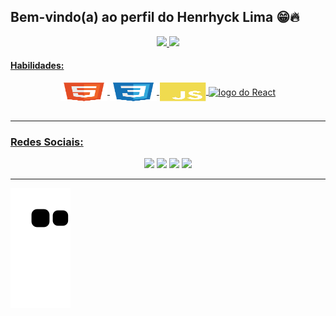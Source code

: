 ## Bem-vindo(a) ao perfil do Henrhyck Lima 😁🔥

 <div align="center" style="display:inline_block">
   <a href="https://github.com/Henrhyck-Lima">
   <img height="180em" src="https://github-readme-stats.vercel.app/api?username=Henrhyck-Lima&show_icons=true&theme=tokyonight&include_all_commits=true&count_private=true"/>
   <img height="180em" src="https://github-readme-stats.vercel.app/api/top-langs/?username=Henrhyck-Lima&layout=compact&langs_count=6&theme=tokyonight"/>

</div>
 
 
 #### Habilidades:
 
<div align="center" style="display: inline_block">
  <img align="center" alt="logo do HTML" height="30" width="75" src="https://raw.githubusercontent.com/devicons/devicon/master/icons/html5/html5-original.svg">
  <img align="center" alt="logo do CSS" height="30" width="75" src="https://raw.githubusercontent.com/devicons/devicon/master/icons/css3/css3-original.svg">
  <img align="center" alt="logo do Javascript" height="30" width="75" src="https://raw.githubusercontent.com/devicons/devicon/master/icons/javascript/javascript-plain.svg">
  <img align="center" alt="logo do React" height="30" width="75" src="https://icongr.am/devicon/react-original-wordmark.svg?size=128&color=currentColor"> 
</div>
 <br>
 
  
 ---
 ### Redes Sociais:
 
<div align="center"> 
 
  <a href="https://www.instagram.com/henrhyck/" target="_blank"><img src="https://img.shields.io/badge/-Instagram-%23E4405F?style=for-the-badge&logo=instagram&logoColor=white" target="_blank"></a>
 <a href="" target="_blank"><img src="https://img.shields.io/badge/Discord-7289DA?style=for-the-badge&logo=discord&logoColor=white" target="_blank"></a> 
  <a href = ""><img src="https://img.shields.io/badge/-Gmail-%23333?style=for-the-badge&logo=gmail&logoColor=white" target="_blank"></a>
  <a href="https://www.linkedin.com/in/henrhyck-lima-44b0b3253/" target="_blank"><img src="https://img.shields.io/badge/-LinkedIn-%230077B5?style=for-the-badge&logo=linkedin&logoColor=white" target="_blank"></a> 
 
 
 </div>
 
 ---
 
 <div>
 
  ![Snake animation](https://github.com/Henrhyck-Lima/Henrhyck-Lima/blob/output/github-contribution-grid-snake.svg)

</div>
